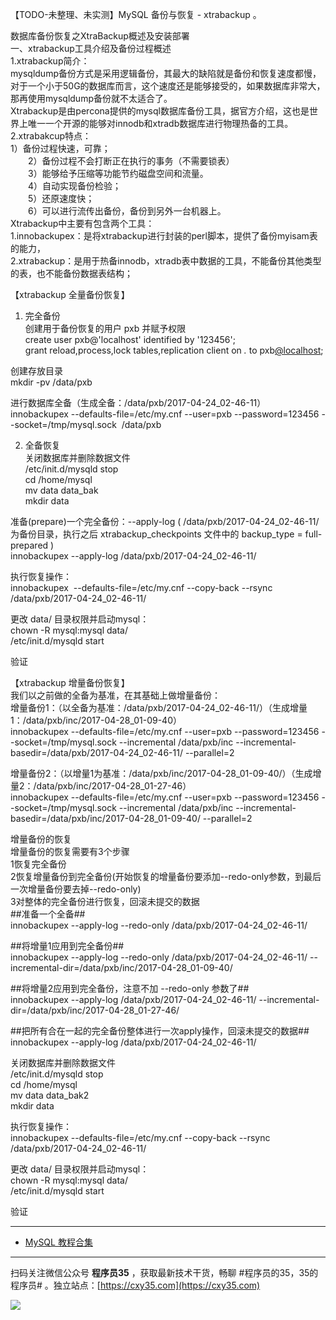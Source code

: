 【TODO-未整理、未实测】MySQL 备份与恢复 - xtrabackup 。
<!-- more -->

数据库备份恢复之XtraBackup概述及安装部署  
一、xtrabackup工具介绍及备份过程概述  
1.xtrabackup简介：  
mysqldump备份方式是采用逻辑备份，其最大的缺陷就是备份和恢复速度都慢，对于一个小于50G的数据库而言，这个速度还是能够接受的，如果数据库非常大，那再使用mysqldump备份就不太适合了。  
Xtrabackup是由percona提供的mysql数据库备份工具，据官方介绍，这也是世界上唯一一个开源的能够对innodb和xtradb数据库进行物理热备的工具。  
2.xtrabakcup特点：  
1）备份过程快速，可靠；  
　　2）备份过程不会打断正在执行的事务（不需要锁表）  
　　3）能够给予压缩等功能节约磁盘空间和流量。  
　　4）自动实现备份检验；  
　　5）还原速度快；  
　　6）可以进行流传出备份，备份到另外一台机器上。  
Xtrabackup中主要有包含两个工具：  
1.innobackupex：是将xtrabackup进行封装的perl脚本，提供了备份myisam表的能力，  
2.xtrabackup：是用于热备innodb，xtradb表中数据的工具，不能备份其他类型的表，也不能备份数据表结构；

【xtrabackup 全量备份恢复】  
1. 完全备份  
创建用于备份恢复的用户 pxb 并赋予权限  
create user pxb@'localhost' identified by '123456';  
grant reload,process,lock tables,replication client on *.* to pxb[@localhost](https://my.oschina.net/u/570656);

创建存放目录  
mkdir -pv /data/pxb

进行数据库全备（生成全备：/data/pxb/2017-04-24_02-46-11）  
innobackupex --defaults-file=/etc/my.cnf --user=pxb --password=123456 --socket=/tmp/mysql.sock  /data/pxb

2. 全备恢复  
关闭数据库并删除数据文件  
/etc/init.d/mysqld stop  
cd /home/mysql  
mv data data_bak  
mkdir data

准备(prepare)一个完全备份：--apply-log ( /data/pxb/2017-04-24\_02-46-11/ 为备份目录，执行之后 xtrabackup\_checkpoints 文件中的 backup_type = full-prepared )  
innobackupex --apply-log /data/pxb/2017-04-24_02-46-11/

执行恢复操作：  
innobackupex  --defaults-file=/etc/my.cnf --copy-back --rsync /data/pxb/2017-04-24_02-46-11/

更改 data/ 目录权限并启动mysql：  
chown -R mysql:mysql data/  
/etc/init.d/mysqld start

验证

  
【xtrabackup 增量备份恢复】  
我们以之前做的全备为基准，在其基础上做增量备份：  
增量备份1：（以全备为基准：/data/pxb/2017-04-24\_02-46-11/）（生成增量1：/data/pxb/inc/2017-04-28\_01-09-40）  
innobackupex --defaults-file=/etc/my.cnf --user=pxb --password=123456 --socket=/tmp/mysql.sock --incremental /data/pxb/inc --incremental-basedir=/data/pxb/2017-04-24_02-46-11/ --parallel=2

增量备份2：（以增量1为基准：/data/pxb/inc/2017-04-28\_01-09-40/）（生成增量2：/data/pxb/inc/2017-04-28\_01-27-46）  
innobackupex --defaults-file=/etc/my.cnf --user=pxb --password=123456 --socket=/tmp/mysql.sock --incremental /data/pxb/inc --incremental-basedir=/data/pxb/inc/2017-04-28_01-09-40/ --parallel=2

增量备份的恢复  
增量备份的恢复需要有3个步骤  
1恢复完全备份  
2恢复增量备份到完全备份(开始恢复的增量备份要添加--redo-only参数，到最后一次增量备份要去掉--redo-only)  
3对整体的完全备份进行恢复，回滚未提交的数据  
##准备一个全备##  
innobackupex --apply-log --redo-only /data/pxb/2017-04-24_02-46-11/

##将增量1应用到完全备份##  
innobackupex --apply-log --redo-only /data/pxb/2017-04-24\_02-46-11/ --incremental-dir=/data/pxb/inc/2017-04-28\_01-09-40/

##将增量2应用到完全备份，注意不加 --redo-only 参数了##  
innobackupex --apply-log /data/pxb/2017-04-24\_02-46-11/ --incremental-dir=/data/pxb/inc/2017-04-28\_01-27-46/

##把所有合在一起的完全备份整体进行一次apply操作，回滚未提交的数据##  
innobackupex --apply-log /data/pxb/2017-04-24_02-46-11/

关闭数据库并删除数据文件  
/etc/init.d/mysqld stop  
cd /home/mysql  
mv data data_bak2  
mkdir data

执行恢复操作：  
innobackupex --defaults-file=/etc/my.cnf --copy-back --rsync /data/pxb/2017-04-24_02-46-11/

更改 data/ 目录权限并启动mysql：  
chown -R mysql:mysql data/  
/etc/init.d/mysqld start

验证

---

- [MySQL 教程合集](https://mp.weixin.qq.com/s/jflrWU62pBtevS62lEIHkQ)


---

扫码关注微信公众号 **程序员35** ，获取最新技术干货，畅聊 #程序员的35，35的程序员# 。独立站点：[https://cxy35.com](https://cxy35.com)

![](https://oscimg.oschina.net/oscnet/up-285838b9c516db5bb1ba760f292f2346078.JPEG)